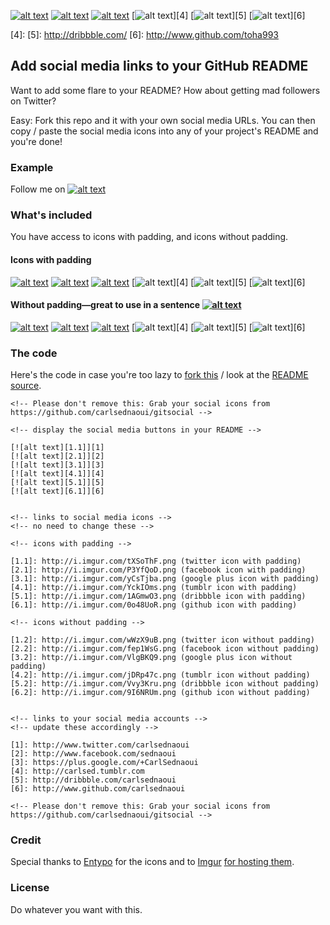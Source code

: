<!-- Please don't remove this: Grab your social icons from https://github.com/carlsednaoui/gitsocial -->

<!-- display the social media buttons in your README -->

[![alt text][1.1]][1]
[![alt text][2.1]][2]
[![alt text][3.1]][3]
[![alt text][4.1]][4]
[![alt text][5.1]][5]
[![alt text][6.1]][6]


<!-- links to social media icons -->
<!-- no need to change these -->

<!-- icons with padding -->

[1.1]: http://i.imgur.com/tXSoThF.png (twitter icon with padding)
[2.1]: http://i.imgur.com/P3YfQoD.png (facebook icon with padding)
[3.1]: http://i.imgur.com/yCsTjba.png (google plus icon with padding)
[4.1]: http://i.imgur.com/YckIOms.png (tumblr icon with padding)
[5.1]: http://i.imgur.com/1AGmwO3.png (dribbble icon with padding)
[6.1]: http://i.imgur.com/0o48UoR.png (github icon with padding)

<!-- icons without padding -->

[1.2]: http://i.imgur.com/wWzX9uB.png (twitter icon without padding)
[2.2]: http://i.imgur.com/fep1WsG.png (facebook icon without padding)
[3.2]: http://i.imgur.com/VlgBKQ9.png (google plus icon without padding)
[4.2]: http://i.imgur.com/jDRp47c.png (tumblr icon without padding)
[5.2]: http://i.imgur.com/Vvy3Kru.png (dribbble icon without padding)
[6.2]: http://i.imgur.com/9I6NRUm.png (github icon without padding)


<!-- links to your social media accounts -->
<!-- update these accordingly -->

[1]: http://www.twitter.com/
[2]: http://www.facebook.com/henrick993
[3]: https://plus.google.com/
[4]: 
[5]: http://dribbble.com/
[6]: http://www.github.com/toha993

<!-- Please don't remove this: Grab your social icons from https://github.com/carlsednaoui/gitsocial -->

## Add social media links to your GitHub README
Want to add some flare to your README? How about getting mad followers on Twitter?

Easy: Fork this repo and it with your own social media URLs. You can then copy / paste the social media icons into any of your project's README and you're done!

### Example
Follow me on [![alt text][1.1]][1]

### What's included

You have access to icons with padding, and icons without padding.

#### Icons with padding

[![alt text][1.1]][1]
[![alt text][2.1]][2]
[![alt text][3.1]][3]
[![alt text][4.1]][4]
[![alt text][5.1]][5]
[![alt text][6.1]][6]

#### Without padding—great to use in a sentence [![alt text][1.2]][1]

[![alt text][1.2]][1]
[![alt text][2.2]][2]
[![alt text][3.2]][3]
[![alt text][4.2]][4]
[![alt text][5.2]][5]
[![alt text][6.2]][6]


### The code
Here's the code in case you're too lazy to [fork this](https://github.com/carlsednaoui/gitsocial/fork) / look at the [README source](https://raw.github.com/carlsednaoui/gitsocial/master/README.md).

    <!-- Please don't remove this: Grab your social icons from https://github.com/carlsednaoui/gitsocial -->

    <!-- display the social media buttons in your README -->

    [![alt text][1.1]][1]
    [![alt text][2.1]][2]
    [![alt text][3.1]][3]
    [![alt text][4.1]][4]
    [![alt text][5.1]][5]
    [![alt text][6.1]][6]


    <!-- links to social media icons -->
    <!-- no need to change these -->

    <!-- icons with padding -->

    [1.1]: http://i.imgur.com/tXSoThF.png (twitter icon with padding)
    [2.1]: http://i.imgur.com/P3YfQoD.png (facebook icon with padding)
    [3.1]: http://i.imgur.com/yCsTjba.png (google plus icon with padding)
    [4.1]: http://i.imgur.com/YckIOms.png (tumblr icon with padding)
    [5.1]: http://i.imgur.com/1AGmwO3.png (dribbble icon with padding)
    [6.1]: http://i.imgur.com/0o48UoR.png (github icon with padding)

    <!-- icons without padding -->

    [1.2]: http://i.imgur.com/wWzX9uB.png (twitter icon without padding)
    [2.2]: http://i.imgur.com/fep1WsG.png (facebook icon without padding)
    [3.2]: http://i.imgur.com/VlgBKQ9.png (google plus icon without padding)
    [4.2]: http://i.imgur.com/jDRp47c.png (tumblr icon without padding)
    [5.2]: http://i.imgur.com/Vvy3Kru.png (dribbble icon without padding)
    [6.2]: http://i.imgur.com/9I6NRUm.png (github icon without padding)


    <!-- links to your social media accounts -->
    <!-- update these accordingly -->

    [1]: http://www.twitter.com/carlsednaoui
    [2]: http://www.facebook.com/sednaoui
    [3]: https://plus.google.com/+CarlSednaoui
    [4]: http://carlsed.tumblr.com
    [5]: http://dribbble.com/carlsednaoui
    [6]: http://www.github.com/carlsednaoui

    <!-- Please don't remove this: Grab your social icons from https://github.com/carlsednaoui/gitsocial -->

### Credit
Special thanks to [Entypo](http://www.entypo.com/) for the icons and to [Imgur](http://imgur.com/tXSoThF,1AGmwO3,yCsTjba,0o48UoR,P3YfQoD,YckIOms#0) [for hosting them](http://imgur.com/Vvy3Kru,fep1WsG,9I6NRUm,VlgBKQ9,jDRp47c,wWzX9uB).

### License
Do whatever you want with this.
